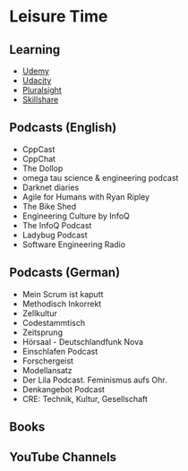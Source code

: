 # Leisure Time

## Learning

* [Udemy](https://www.udemy.com/)
* [Udacity](https://www.udacity.com/)
* [Pluralsight](https://www.pluralsight.com/)
* [Skillshare](https://www.skillshare.com/)

## Podcasts (English)
* CppCast
* CppChat
* The Dollop
* omega tau science & engineering podcast
* Darknet diaries
* Agile for Humans with Ryan Ripley
* The Bike Shed
* Engineering Culture by InfoQ
* The InfoQ Podcast
* Ladybug Podcast
* Software Engineering Radio

## Podcasts (German)
* Mein Scrum ist kaputt
* Methodisch Inkorrekt
* Zellkultur
* Codestammtisch
* Zeitsprung
* Hörsaal - Deutschlandfunk Nova
* Einschlafen Podcast
* Forschergeist
* Modellansatz
* Der Lila Podcast. Feminismus aufs Ohr.
* Denkangebot Podcast
* CRE: Technik, Kultur, Gesellschaft

## Books

## YouTube Channels
